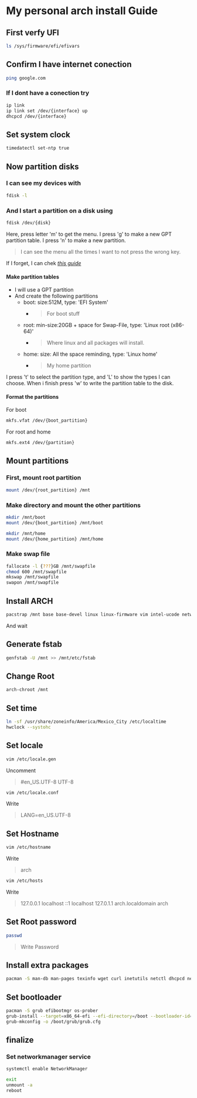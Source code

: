 # My personal arch install Guide

## First verfy UFI

```bash
ls /sys/firmware/efi/efivars
```

## Confirm I have internet conection

```bash
ping google.com
```

### If I dont have a conection try

```bash
ip link
ip link set /dev/{interface} up
dhcpcd /dev/{interface}
```

## Set system clock

```bash
timedatectl set-ntp true
```

## Now partition disks

### I can see my devices with

```bash
fdisk -l
```

### And I start a partition on a disk using

```bash
fdisk /dev/{disk}
```

Here, press letter 'm' to get the menu.
I press 'g' to make a new GPT partition table.
I press 'n' to make a new partition.

> I can see the menu all the times I want to not press the wrong key.

If I forget, I can chek _[this guide](https://www.youtube.com/watch?v=4Uc3-PIq-80)_

#### Make partition tables

- I will use a GPT partition
- And create the following partitions
  - boot: size:512M, type: 'EFI System'
    - > For boot stuff
  - root: min-size:20GB + space for Swap-File, type: 'Linux root (x86-64)'
    - > Where linux and all packages will install.
  - home: size: All the space reminding, type: 'Linux home'
    - > My home partition

I press 't' to select the partition type, and 'L' to show the types I can choose.
When i finish press 'w' to write the partition table to the disk.

#### Format the partitions

For boot

```bash
mkfs.vfat /dev/{boot_partition}
```

For root and home

```bash
mkfs.ext4 /dev/{partition}
```

## Mount partitions

### First, mount root partition

```bash
mount /dev/{root_partition} /mnt
```

### Make directory and mount the other partitions

```bash
mkdir /mnt/boot
mount /dev/{boot_partition} /mnt/boot
```

```bash
mkdir /mnt/home
mount /dev/{home_partition} /mnt/home
```

### Make swap file

```bash
fallocate -l {???}GB /mnt/swapfile
chmod 600 /mnt/swapfile
mkswap /mnt/swapfile
swapon /mnt/swapfile
```

## Install ARCH

```bash
pacstrap /mnt base base-devel linux linux-firmware vim intel-ucode networkmanager dhcpcd
```

And wait

## Generate fstab

```bash
genfstab -U /mnt >> /mnt/etc/fstab
```

## Change Root

```bash
arch-chroot /mnt
```

## Set time

```bash
ln -sf /usr/share/zoneinfo/America/Mexico_City /etc/localtime
hwclock --systohc
```

## Set locale

```bash
vim /etc/locale.gen
```

Uncomment

> #en_US.UTF-8 UTF-8

```bash
vim /etc/locale.conf
```

Write

> LANG=en_US.UTF-8

## Set Hostname

```bash
vim /etc/hostname
```

Write

> arch

```bash
vim /etc/hosts
```

Write

> 127.0.0.1 localhost
> ::1 localhost
> 127.0.1.1 arch.localdomain arch

## Set Root password

```bash
passwd
```

> Write Password

## Install extra packages

```bash
pacman -S man-db man-pages texinfo wget curl inetutils netctl dhcpcd networkmanager dialog linux-headers git
```

## Set bootloader

```bash
pacman -S grub efibootmgr os-prober
grub-install --target=x86_64-efi --efi-directory=/boot --bootloader-id=GRUB
grub-mkconfig -o /boot/grub/grub.cfg
```

## finalize

### Set networkmanager service

```bash
systemctl enable NetworkManager
```

```bash
exit
unmount -a
reboot
```
